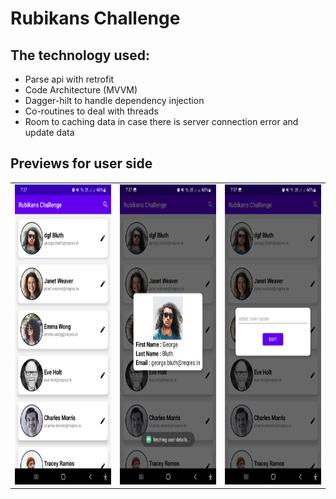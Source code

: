 # Rubikans Challenge


## The technology used:

- Parse api with retrofit
- Code Architecture (MVVM)
- Dagger-hilt to handle dependency injection
- Co-routines to deal with threads
- Room to caching data in case there is server connection error and update data



## Previews for user side

<table>
  <tr>
    <td><img src="https://github.com/ahmedelbagory332/Rubikans-Challenge/blob/master/ScreenShots/Screenshot_20221124-073728_Rubikans%20Challenge.png" width=270 height=480></td>
    <td><img src="https://github.com/ahmedelbagory332/Rubikans-Challenge/blob/master/ScreenShots/Screenshot_20221124-073738_Rubikans%20Challenge.png" width=270 height=480></td>
    <td><img src="https://github.com/ahmedelbagory332/Rubikans-Challenge/blob/master/ScreenShots/Screenshot_20221124-073745_Rubikans%20Challenge.png" width=270 height=480></td>
  </tr>
 </table>
 
 
